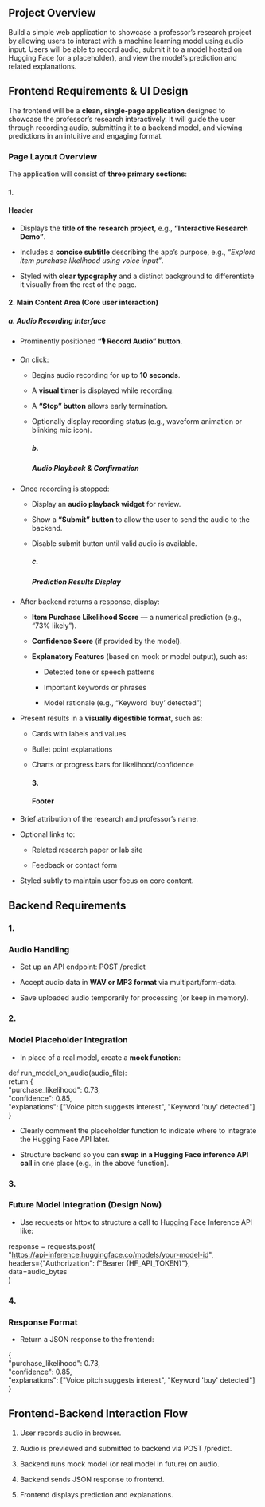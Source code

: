 ## **Project Overview**

Build a simple web application to showcase a professor’s research project by allowing users to interact with a machine learning model using audio input. Users will be able to record audio, submit it to a model hosted on Hugging Face (or a placeholder), and view the model’s prediction and related explanations.

## 

## **Frontend Requirements & UI Design**

The frontend will be a **clean, single-page application** designed to showcase the professor’s research interactively. It will guide the user through recording audio, submitting it to a backend model, and viewing predictions in an intuitive and engaging format.

### **Page Layout Overview**

The application will consist of **three primary sections**:

#### **1\.** 

#### **Header**

* Displays the **title of the research project**, e.g., **“Interactive Research Demo”**.

* Includes a **concise subtitle** describing the app’s purpose, e.g., *“Explore item purchase likelihood using voice input”*.

* Styled with **clear typography** and a distinct background to differentiate it visually from the rest of the page.

#### **2\. Main Content Area (Core user interaction)**

##### **a. Audio Recording Interface**

* Prominently positioned **“🎙️ Record Audio” button**.

* On click:

  * Begins audio recording for up to **10 seconds**.

  * A **visual timer** is displayed while recording.

  * A **“Stop” button** allows early termination.

  * Optionally display recording status (e.g., waveform animation or blinking mic icon).

    ##### **b.** 

    ##### **Audio Playback & Confirmation**

* Once recording is stopped:

  * Display an **audio playback widget** for review.

  * Show a **“Submit” button** to allow the user to send the audio to the backend.

  * Disable submit button until valid audio is available.

    ##### **c.** 

    ##### **Prediction Results Display**

* After backend returns a response, display:

  * **Item Purchase Likelihood Score** — a numerical prediction (e.g., “73% likely”).

  * **Confidence Score** (if provided by the model).

  * **Explanatory Features** (based on mock or model output), such as:

    * Detected tone or speech patterns

    * Important keywords or phrases

    * Model rationale (e.g., “Keyword ‘buy’ detected”)

* Present results in a **visually digestible format**, such as:

  * Cards with labels and values

  * Bullet point explanations

  * Charts or progress bars for likelihood/confidence

    #### **3\.** 

    #### **Footer**

* Brief attribution of the research and professor’s name.

* Optional links to:

  * Related research paper or lab site

  * Feedback or contact form

* Styled subtly to maintain user focus on core content.

##  **Backend Requirements**

### **1\.** 

### **Audio Handling**

* Set up an API endpoint: POST /predict

* Accept audio data in **WAV or MP3 format** via multipart/form-data.

* Save uploaded audio temporarily for processing (or keep in memory).

### **2\.** 

### **Model Placeholder Integration**

* In place of a real model, create a **mock function**:

def run\_model\_on\_audio(audio\_file):  
    return {  
        "purchase\_likelihood": 0.73,  
        "confidence": 0.85,  
        "explanations": \["Voice pitch suggests interest", "Keyword 'buy' detected"\]  
    }

* Clearly comment the placeholder function to indicate where to integrate the Hugging Face API later.

* Structure backend so you can **swap in a Hugging Face inference API call** in one place (e.g., in the above function).

### **3\.** 

### **Future Model Integration (Design Now)**

* Use requests or httpx to structure a call to Hugging Face Inference API like:

response \= requests.post(  
    "https://api-inference.huggingface.co/models/your-model-id",  
    headers={"Authorization": f"Bearer {HF\_API\_TOKEN}"},  
    data=audio\_bytes  
)

### **4\.** 

### **Response Format**

* Return a JSON response to the frontend:

{  
  "purchase\_likelihood": 0.73,  
  "confidence": 0.85,  
  "explanations": \["Voice pitch suggests interest", "Keyword 'buy' detected"\]  
}

## **Frontend-Backend Interaction Flow**

1. User records audio in browser.

2. Audio is previewed and submitted to backend via POST /predict.

3. Backend runs mock model (or real model in future) on audio.

4. Backend sends JSON response to frontend.

5. Frontend displays prediction and explanations.

